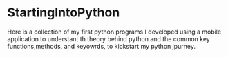 # StartingIntoPython
Here is a collection of my first python programs I developed using a mobile application to understant th theory behind python and the common key functions,methods, and keyowrds, to kickstart my python jpurney.
